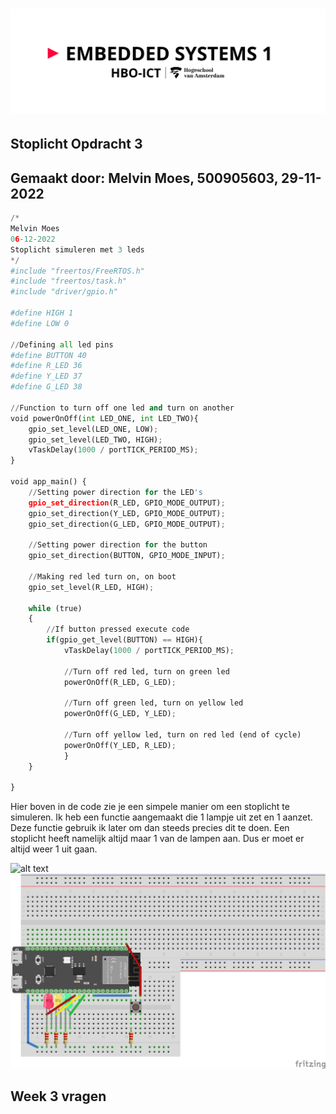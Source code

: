 # ![alt text](assets/pictures/em1_markdown_header.png)

## Stoplicht Opdracht 3

## Gemaakt door: Melvin Moes, 500905603, 29-11-2022

```python
/*
Melvin Moes
06-12-2022
Stoplicht simuleren met 3 leds
*/
#include "freertos/FreeRTOS.h"
#include "freertos/task.h"
#include "driver/gpio.h"

#define HIGH 1
#define LOW 0

//Defining all led pins
#define BUTTON 40
#define R_LED 36
#define Y_LED 37
#define G_LED 38

//Function to turn off one led and turn on another
void powerOnOff(int LED_ONE, int LED_TWO){
    gpio_set_level(LED_ONE, LOW);
    gpio_set_level(LED_TWO, HIGH);
    vTaskDelay(1000 / portTICK_PERIOD_MS);
}

void app_main() {
    //Setting power direction for the LED's
    gpio_set_direction(R_LED, GPIO_MODE_OUTPUT);
    gpio_set_direction(Y_LED, GPIO_MODE_OUTPUT);
    gpio_set_direction(G_LED, GPIO_MODE_OUTPUT);

    //Setting power direction for the button
    gpio_set_direction(BUTTON, GPIO_MODE_INPUT);

    //Making red led turn on, on boot
    gpio_set_level(R_LED, HIGH);

    while (true)
    {
        //If button pressed execute code
        if(gpio_get_level(BUTTON) == HIGH){
            vTaskDelay(1000 / portTICK_PERIOD_MS);

            //Turn off red led, turn on green led
            powerOnOff(R_LED, G_LED);

            //Turn off green led, turn on yellow led
            powerOnOff(G_LED, Y_LED);

            //Turn off yellow led, turn on red led (end of cycle)
            powerOnOff(Y_LED, R_LED);
            }
    }
    
}
```

Hier boven in de code zie je een simpele manier om een stoplicht te simuleren. Ik heb een functie aangemaakt die 1 lampje uit zet en 1 aanzet. Deze functie gebruik ik later om dan steeds precies dit te doen. Een stoplicht heeft namelijk altijd maar 1 van de lampen aan. Dus er moet er altijd weer 1 uit gaan.

![alt text](assets/pictures/stoplicht_gif.gif)
![alt text](assets/pictures/stoplicht_schema.png)

## Week 3 vragen
